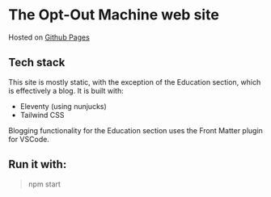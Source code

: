 # The Opt-Out Machine web site
Hosted on [Github Pages](https://known-privacy.github.io/oom/)

## Tech stack
This site is mostly static, with the exception of the Education section, which is effectively a blog. It is built with:

- Eleventy (using nunjucks)
- Tailwind CSS

Blogging functionality for the Education section uses the Front Matter plugin for VSCode.

## Run it with:
> npm start